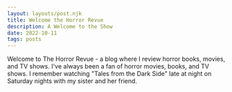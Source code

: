 ```yaml
---
layout: layouts/post.njk
title: Welcome the Horror Revue
description: A Welcome to the Show 
date: 2022-10-11
tags: posts
---
```


Welcome to The Horror Revue - a blog where I review horror books, movies, and TV shows. I've always been a fan of horror movies, books, and TV shows. I remember watching "Tales from the Dark Side" late at night on Saturday nights with my sister and her friend.